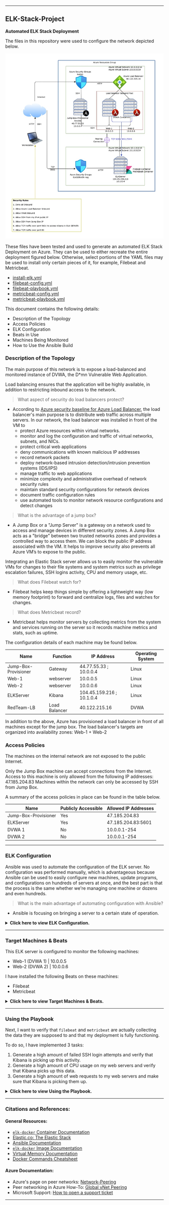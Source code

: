 

---

## ELK-Stack-Project
**Automated ELK Stack Deployment**
 
The files in this repository were used to configure the network depicted below.

![vNet Diagram](https://github.com/Diablo5G/ELK-Stack-Project/blob/main/Resources/Diagrams/ELK-Project-V1.jpg)
 
These files have been tested and used to generate an automated ELK Stack Deployment on Azure. They can be used to either recreate the entire deployment figured below. Otherwise, select portions of the YAML files may be used to install only certain pieces of it, for example, Filebeat and Metricbeat.

  - [install-elk.yml](https://github.com/RanaAbduljabar/Elk-Stack-Project-/blob/2138c9c8d76b3f841ad60fea45323cea7c9262f1/install-elk.yml)
  - [filebeat-config.yml](https://github.com/RanaAbduljabar/Elk-Stack-Project-/blob/2138c9c8d76b3f841ad60fea45323cea7c9262f1/metricbeat-configuration.yml)
  - [filebeat-playbook.yml](https://github.com/RanaAbduljabar/Elk-Stack-Project-/blob/2138c9c8d76b3f841ad60fea45323cea7c9262f1/filebeat-playbook.yml)
  - [metricbeat-config.yml](https://github.com/RanaAbduljabar/Elk-Stack-Project-/blob/2138c9c8d76b3f841ad60fea45323cea7c9262f1/metricbeat-configuration.yml)
  - [metricbeat-playbook.yml](https://github.com/RanaAbduljabar/Elk-Stack-Project-/blob/2138c9c8d76b3f841ad60fea45323cea7c9262f1/metricbeat-playbook.yml)
 
This document contains the following details:
- Description of the Topology
- Access Policies
- ELK Configuration
- Beats in Use
- Machines Being Monitored
- How to Use the Ansible Build
 
### Description of the Topology

The main purpose of this network is to expose a load-balanced and monitored instance of DVWA, the D*mn Vulnerable Web Application.

Load balancing ensures that the application will be highly available, in addition to restricting inbound access to the network.

> What aspect of security do load balancers protect?
- According to [Azure security baseline for Azure Load Balancer](https://bit.ly/3AnSRPV), the load balancer's main purpose is to distribute web traffic across multiple servers. In our network, the load balancer was installed in front of the VM to 
   - protect Azure resources within virtual networks.
   - monitor and log the configuration and traffic of virtual networks, subnets, and NICs.
   - protect critical web applications
   - deny communications with known malicious IP addresses
   - record network packets
   - deploy network-based intrusion detection/intrusion prevention systems (IDS/IPS)
   - manage traffic to web applications
   - minimize complexity and administrative overhead of network security rules
   - maintain standard security configurations for network devices
   - document traffic configuration rules
   - use automated tools to monitor network resource configurations and detect changes


> What is the advantage of a jump box?
- A Jump Box or a "Jump Server" is a gateway on a network used to access and manage devices in different security zones. A Jump Box acts as a "bridge" between two trusted networks zones and provides a controlled way to access them. We can block the public IP address associated with the VM. It helps to improve security also prevents all Azure VM’s to expose to the public.

Integrating an Elastic Stack server allows us to easily monitor the vulnerable VMs for changes to their file systems and system metrics such as privilege escalation failures, SSH logins activity, CPU and memory usage, etc.

> What does Filebeat watch for?
- Filebeat helps keep things simple by offering a lightweight way (low memory footprint) to forward and centralize logs, files and watches for changes.

> What does Metricbeat record?
- Metricbeat helps monitor servers by collecting metrics from the system and services running on the server so it records machine metrics and stats, such as uptime.

The configuration details of each machine may be found below.
 
| Name     | Function | IP Address | Operating System |
|----------|----------|------------|------------------|
| Jump-Box-Provisioner | Gateway  | 44.77.55.33 ; 10.0.0.4   | Linux            |
| Web-1        |webserver    | 10.0.0.5     | Linux            |
| Web-2        |webserver    | 10.0.0.6     | Linux            |
| ELKServer    |Kibana       | 104.45.159.216 ; 10.1.0.4     | Linux            |
| RedTeam-LB|Load Balancer| 40.122.215.16| DVWA            |
 
In addition to the above, Azure has provisioned a load balancer in front of all machines except for the jump box. The load balancer's targets are organized into availability zones: Web-1 + Web-2


### Access Policies
 
The machines on the internal network are not exposed to the public Internet.
 
Only the Jump Box machine can accept connections from the Internet. Access to this machine is only allowed from the following IP addresses: 47.185.204.83 Machines within the network can only be accessed by SSH from Jump Box.
 
A summary of the access policies in place can be found in the table below.
 
| Name     | Publicly Accessible | Allowed IP Addresses |
|----------|---------------------|----------------------|
| Jump-Box-Provisioner | Yes                 | 47.185.204.83        |
| ELKServer      | Yes                  |  47.185.204.83:5601        |
| DVWA 1   | No                  |  10.0.0.1-254        |
| DVWA 2   | No                  |  10.0.0.1-254        |


 
---


### ELK Configuration
 
Ansible was used to automate the configuration of the ELK server. No configuration was performed manually, which is advantageous because Ansible can be used to easily configure new machines, update programs, and configurations on hundreds of servers at once, and the best part is that the process is the same whether we're managing one machine or dozens and even hundreds.

> What is the main advantage of automating configuration with Ansible?
- Ansible is focusing on bringing a server to a certain state of operation.

<details>
<summary> <b> Click here to view ELK Configuration. </b> </summary>

---
 
We will configure an ELK server within virtual network. Specifically,
 
- Deployed a new VM on our virtual network.
- Created an Ansible play to install and configure an ELK instance.
- Restricted access to the new server.

#### Deployed a new VM on our virtual network. 
 
1. Create a new vNet located in the same resource group we have been using. 
- Make sure this vNet is located in a new region and not the same region as our other VM's, which region we select is not important as long as it's a different US region than our other resources, we can also leave the rest of the settings at default.
- In this example, that the IP Addressing has automatically created a new network space of 10.1.0.0/16. If our network is different (10.2.0.0 or 10.3.0.0) it is ok as long as we accept the default settings. Azure automatically creates a network that will work.

![Create vNet](https://github.com/Diablo5G/ELK-Stack-Project/blob/main/Resources/Images/Create%20vNet.png)  

2. Create a Peer connection between our vNets. This will allow traffic to pass between our vNets and regions. This peer connection will make both a connection from our first vNet to our second vNet and a reverse connection from our second vNet back to our first vNet. This will allow traffic to pass in both directions.
- Navigate to `Virtual Network` in the Azure Portal.
- Select our new vNet to view it's details.
- Under `Settings` on the left side, select `Peerings`.
- Click the + Add button to create a new Peering.
- A unique name of the connection from our new vNet to our old vNet such as depicted example below.
- Choose our original RedTeam vNet in the dropdown labeled `Virtual Network`.
- Leave all other settings at their defaults.
 
![PeeringsELKtoRed](https://github.com/Diablo5G/ELK-Stack-Project/blob/main/Resources/Images/ELKtoRed.png) 
 
![PeeringsRedtoELK](https://github.com/Diablo5G/ELK-Stack-Project/blob/main/Resources/Images/RedtoELK.png)  

3. Create a new Ubuntu VM in our virtual network with the following configurations:
- The VM must have a public IP address.
- The VM must be added to the new region in which we created our new vNet. We want to make sure we select our new vNEt and allow a new basic Security Group to be created for this VM.
- The VM must use the same SSH keys as our WebserverVM's. This should be the ssh keys that were created on the Ansible container that's running on our jump box.
- After creating the new VM in Azure, verify that it works as expected by connecting via SSH from the Ansible container on our jump box VM.

   - ```bash
        ssh sysadmin@<jump-box-provisioner>
     ``` 
   - ```bash
        sudo docker container list -a
     ``` 
   - ```bash
        sudo docker start goofy_wright && sudo docker attach goofy_wright
     ``` 
 
![connect_on_newVM](https://github.com/Diablo5G/ELK-Stack-Project/blob/main/Resources/Images/connect_on_newVM.png)  
 
- Copy the SSH key from the Ansible container on our jump box:
   - RUN `cat id_rsa.pub` Configure a new VM using that SSH key.
 
![RSA](https://github.com/Diablo5G/ELK-Stack-Project/blob/main/Resources/Images/id_rsa.pub_on_newVM.png) 
 

#### Created an Ansible play to install and configure an ELK instance.

In this step, we have to:
- Add our new VM to the Ansible hosts file.
- Create a new Ansible playbook to use for our new ELK virtual machine.
- From our Ansible container, add the new VM to Ansible's hosts file.
   - RUN `nano /etc/ansible/hosts` and put our IP with `ansible_python_interpreter=/usr/bin/python3`

![hosts file editing](https://github.com/Diablo5G/ELK-Stack-Project/blob/main/Resources/Images/CatHosts.png)  

- In the below play, representing the header of the YAML file, I defined the title of my playbook based on the playbook's main goal by setting the keyword 'name:' to: "Configure Elk VM with Docker". Next, I defined the user account for the SSH connection, by setting the keyword 'remote_user:' to "sysadmin" then activated privilege escalation by setting the keyword 'become:' to "true". 
 
 The playbook implements the following tasks:

```yaml
---
- name: Configure Elk VM with Docker
  hosts: elk
  remote_user: sysadmin
  become: true
  tasks:
```
 
In this play, the ansible package manager module is tasked with installing docker.io. The keyword 'update_cache:' is set to "yes" to download package information from all configured sources and their dependencies prior to installing docker, it is necessary to successfully install docker in this case. Next the keyword 'state:' is set to "present" to verify that the package is installed.


```yaml
     # Use apt module
    - name: Install docker.io
      apt:
        update_cache: yes
        name: docker.io
        state: present
```

In this play, the ansible package manager module is tasked with installing  'pip3', a version of the 'pip installer' which is a standard package manager used to install and maintain packages for Python.
The keyword 'force_apt_get:' is set to "yes" to force usage of apt-get instead of aptitude. The keyword 'state:' is set to "present" to verify that the package is installed.

```yaml
      # Use apt module
    - name: Install pip3
      apt:
        force_apt_get: yes
        name: python3-pip
        state: present
```

In this play the pip installer is used to install docker and also verify afterwards that docker is installed ('state: present').

```yaml
      # Use pip module
    - name: Install Docker python module
      pip:
        name: docker
        state: present
```

In this play, the ansible sysctl module configures the target virtual machine (i.e., the Elk server VM) to use more memory. On newer version of Elasticsearch, the max virtual memory areas is likely to be too low by default (ie., 65530) and will result in the following error: "elasticsearch | max virtual memory areas vm.max_map_count [65530] likely too low, increase to at least [262144]", thus requiring the increase of vm.max_map_count to at least 262144 using the sysctl module (keyword 'value:' set to "262144"). The keyword 'state:' is set to "present" to verify that the change was applied. The sysctl command is used to modify Linux kernel variables at runtime, to apply the changes to the virtual memory variables, the new variables need to be reloaded so the keyword 'reload:' is set to "yes" (this is also necessary in case the VM has been restarted).

```yaml
      # Use sysctl module
    - name: Use more memory
      sysctl:
        name: vm.max_map_count
        value: "262144"
        state: present
        reload: yes
```

In this play, the ansible docker_container module is used to download and launch our Elk container. The container is pulled from the docker hub repository. The keyword 'image:' is set with the value "sebp/elk:761", "sebp" is the creator of the container (i.e., Sebastien Pujadas). "elk" is the container and "761" is the version of the container. The keyword 'state:' is set to "started" to start the container upon creation. The keyword 'restart_policy:' is set to "always" and will ensure that the container restarts if we restart our web vm. Without it, we will have to restart our container when we restart the machine.
The keyword 'published_ports:' is set with the 3 ports that are used by our Elastic stack configuration, i.e., "5601" is the port used by Kibana, "9200" is the port used by Elasticsearch for requests by default and "5400" is the default port Logstash listens on for incoming Beats connections (we will go over the Beats we installed in the following section "Target Machines & Beats").

```yaml
      # Use docker_container module
    - name: download and launch a docker elk container
      docker_container:
        name: elk
        image: sebp/elk:761
        state: started
        restart_policy: always
        published_ports:
          - 5601:5601
          - 9200:9200
          - 5044:5044
```

In this play, the ansible systemd module is used to start docker on boot, setting the keyword 'enabled:' to "yes".

```yaml
      # Use systemd module
    - name: Enable service docker on boot
      systemd:
        name: docker
        enabled: yes
```
![Install_elk_yml](https://github.com/Diablo5G/ELK-Stack-Project/blob/main/Resources/Images/Install_elk_yml.png)

Now we can start launching and exposing the container by run

```bash
ansible-playbook install-elk.yml
```

The following screenshot displays the result of running `install-elk.yml`

![Docker ELKResult output](https://github.com/Diablo5G/ELK-Stack-Project/blob/main/Resources/Images/Install_elk_result.png)

SSH to our container: ```ssh sysadmin@10.1.0.4``` and RUN ```sudo docker ps```

The following screenshot displays the result of running `docker ps` after successfully configuring the Elastic Stack instance.

![Docker InstallELK output](https://github.com/Diablo5G/ELK-Stack-Project/blob/main/Resources/Images/InstallELK.png)

Logging into the Elk server and manually launch the ELK container with: 

```bash
sudo docker start elk
```
then ```curl http://localhost:5601/app/kibana``` does return HTML.

The following screenshot displays the result of running `curl` after start ELK container

![Docker curl output](https://github.com/Diablo5G/ELK-Stack-Project/blob/main/Resources/Images/CurlResult.png)

#### Restricted access to the new server.
	
This step is to restrict access to the ELK VM using Azure's network security groups (NSGs). We need to add public IP address to a whitelist, just as we did when clearing access to jump box.

Go to Network Security Group to config our host IP to Kibana as follow

![Docker InboundSecRules output](https://github.com/Diablo5G/ELK-Stack-Project/blob/main/Resources/Images/Docker%20InboundSecRules%20output.png)

Then try to access web browser to http://<your.ELK-VM.External.IP>:5601/app/kibana 
 
![Access_Kibana](https://github.com/Diablo5G/ELK-Stack-Project/blob/main/Resources/Images/Access_Kibana.png)

</details>

---

### Target Machines & Beats
This ELK server is configured to monitor the following machines:

- Web-1 (DVWA 1) | 10.0.0.5
- Web-2 (DVWA 2) | 10.0.0.6

I have installed the following Beats on these machines:

- Filebeat
- Metricbeat

<details>
<summary> <b> Click here to view Target Machines & Beats. </b> </summary>

---

	
These Beats allow us to collect the following information from each machine:

`Filebeat`: Filebeat detects changes to the filesystem. I use it to collect system logs and more specifically, I use it to detect SSH login attempts and failed sudo escalations.

We will create a [filebeat-config.yml](https://github.com/Diablo5G/ELK-Stack-Project/blob/main/Ansible/filebeat-config.yml) and [metricbeat-config.yml](https://github.com/Diablo5G/ELK-Stack-Project/blob/main/Ansible/metricbeat-config.yml) configuration files, after which we will create the Ansible playbook files for both of them.

Once we have this file on our Ansible container, edit it as specified:
- The username is elastic and the password is changeme.
- Scroll to line #1106 and replace the IP address with the IP address of our ELK machine.
output.elasticsearch:
hosts: ["10.1.0.4:9200"]
username: "elastic"
password: "changeme"
- Scroll to line #1806 and replace the IP address with the IP address of our ELK machine.
	setup.kibana:
host: "10.1.0.4:5601"
- Save both files filebeat-config.yml and metricbeat-config.yml into `/etc/ansible/files/`

![files_FMconfig](https://github.com/Diablo5G/ELK-Stack-Project/blob/main/Resources/Images/files_FMconfig.png) 
 
 
Next, create a new playbook that installs Filebeat & Metricbeat, and then create a playbook file, `filebeat-playbook.yml` & `metricbeat-playbook.yml`

RUN `nano filebeat-playbook.yml` to enable the filebeat service on boot by Filebeat playbook template below:

```yaml
---
- name: Install and Launch Filebeat
  hosts: webservers
  become: yes
  tasks:
    # Use command module
  - name: Download filebeat .deb file
    command: curl -L -O https://artifacts.elastic.co/downloads/beats/filebeat/filebeat-7.4.0-amd64.deb
    # Use command module
  - name: Install filebeat .deb
    command: dpkg -i filebeat-7.4.0-amd64.deb
    # Use copy module
  - name: Drop in filebeat.yml
    copy:
      src: /etc/ansible/roles/install-filebeat/files/filebeat-config.yml
      dest: /etc/filebeat/filebeat.yml
    # Use command module
  - name: Enable and Configure System Module
    command: filebeat modules enable system
    # Use command module
  - name: Setup filebeat
    command: filebeat setup
    # Use command module
  - name: Start filebeat service
    command: service filebeat start
    # Use systemd module
  - name: Enable service filebeat on boot
    systemd:
      name: filebeat
      enabled: yes

```

![Filebeat_playbook](https://github.com/Diablo5G/ELK-Stack-Project/blob/main/Resources/Images/Filebeat_playbook.png) 
 
- RUN `ansible-playbook filebeat-playbook.yml`

![Filebeat_playbook_result](https://github.com/Diablo5G/ELK-Stack-Project/blob/main/Resources/Images/Filebeat_playbook_result.png)  

Verify that our playbook is completed by navigate back to the Filebeat installation page on the ELK server GUI

![Filebeat_playbook_verify](https://github.com/Diablo5G/ELK-Stack-Project/blob/main/Resources/Images/Filebeat_playbook_verify.png)
	
![Filebeat_playbook_verify1](https://github.com/Diablo5G/ELK-Stack-Project/blob/main/Resources/Images/Filebeat_playbook_verify1.png)
		
	
`Metricbeat`: Metricbeat detects changes in system metrics, such as CPU usage and memory usage.

RUN `nano metricbeat-playbook.yml` to enable the metricbeat service on boot by Metricbeat playbook template below:

```yaml
---
- name: Install and Launch Metricbeat
  hosts: webservers
  become: true
  tasks:
    # Use command module
  - name: Download metricbeat
    command: curl -L -O https://artifacts.elastic.co/downloads/beats/metricbeat/metricbeat-7.4.0-amd64.deb
    # Use command module
  - name: install metricbeat
    command: dpkg -i metricbeat-7.4.0-amd64.deb
    # Use copy module
  - name: drop in metricbeat config
    copy:
      src: /etc/ansible/roles/install-metricbeat/files/metricbeat-config.yml
      dest: /etc/metricbeat/metricbeat.yml
    # Use command module
  - name: enable and configure docker module for metric beat
    command: metricbeat modules enable docker
    # Use command module
  - name: setup metric beat
    command: metricbeat setup
    # Use command module
  - name: start metric beat
    command: service metricbeat start
    # Use systemd module
  - name: Enable service metricbeat on boot
    systemd:
      name: metricbeat
      enabled: yes
```

![Metricbeat_playbook](https://github.com/Diablo5G/ELK-Stack-Project/blob/main/Resources/Images/Metricbeat_playbook.png)  
 
- RUN `ansible-playbook metricbeat-playbook.yml`

![Metricbeat_playbook_result](https://github.com/Diablo5G/ELK-Stack-Project/blob/main/Resources/Images/Metricbeat_playbook_result.png)  

Verify that this playbook is completed by navigate back to the Filebeat installation page on the ELK server GUI

![Metricbeat_playbook_verify](https://github.com/Diablo5G/ELK-Stack-Project/blob/main/Resources/Images/Metricbeat_playbook_verify.png)

 
</details>

---
 
### Using the Playbook

Next, I want to verify that `filebeat` and `metricbeat` are actually collecting the data they are supposed to and that my deployment is fully functioning.

To do so, I have implemented 3 tasks:

1. Generate a high amount of failed SSH login attempts and verify that Kibana is picking up this activity.
2. Generate a high amount of CPU usage on my web servers and verify that Kibana picks up this data.
3. Generate a high amount of web requests to my web servers and make sure that Kibana is picking them up.
	
<details>
<summary> <b> Click here to view Using the Playbook. </b> </summary>

---


#### Generating a high amount of failed SSH login attempts:

To generate these attempts I intentionally tried to connect to my Web-1 web server from the Jump Box instead of connecting from my Ansible container in order to generate failed attempts (the server can't verify my private key outside of the container). All ELK Stack scripts refer to [Elk_Stack_scripts.sh](https://github.com/Diablo5G/ELK-Stack-Project/blob/main/Linux/Elk_Stack_scripts.sh)

To do so I used the following short script to automate 1000 failed SSH login attempts: 


```bash
for i in {1..1000}; do ssh Web_1@10.0.0.5; done
```

![ssh failed attempts](https://github.com/Diablo5G/ELK-Stack-Project/blob/main/Resources/Images/ssh%20failed%20attempts.png)


Next We check Kibana to see if the failed attempts were logged:


![filebeat failed ssh attempts](https://github.com/Diablo5G/ELK-Stack-Project/blob/main/Resources/Images/filebeat%20failed%20ssh%20attempts.png)

I can see that all the failed attempts were detected and sent to Kibana.

- Now Let's breakdown the syntax of my previous short script:

   - `for` begins the `for` loop.

   - `i in` creates a variable named `i` that will hold each number `in` our list.

   - `{1..1000}` creates a list of 1000 numbers, each of which will be given to our `i` variable.

   - `;` separates the portions of our `for` loop when written on one line.

   - `do` indicates the action taken by each loop.

   - `ssh sysadmin@10.0.0.5` is the command run by `do`.

   - `;` separates the portions of our for loop when it's written on one line.

   - `done` closes the `for` loop.

- Now I can run the same short script command with a few modifications, to test that `filebeat` is logging all failed attempts on all web servers where `filebeat` was deployed.

I want to run a command that will attempt to SSH into multiple web servers at the same time and continue forever until I stop it:

```bash
while true; do for i in {5..6}; do ssh Web_1@10.0.0.$i; done
```

- Now let's breakdown the syntax of my previous short script:

   - `while` begins the `while` loop.

   - `true` will always be equal to `true` so this loop will never stop, unless we force quit it.

   - `;` separates the portions of our `while` loop when it's written on one line.

   - `do` indicates the action taken by each loop.

   - `i in` creates a variable named `i` that will hold each number in our list.

   - `{5..6}` creates a list of numbers (5 and 6), each of which will be given to our `i` variable.

   - `ssh sysadmin@10.0.0.$i` is the command run by `do`. It is passing in the `$i` variable so the `wget` command will be run on each server, i.e., 10.0.0.5, 10.0.0.6 (Web-1, Web-2).


Next, I want to confirm that `metricbeat` is functioning. To do so I will run a linux stress test.


#### Generating a high amount of CPU usage on my web servers (Web-1, Web-2) and confirming that Kibana is collecting the data.


1. From my Jump Box, I start my Ansible container with the following command:

```bash
sudo docker start goofy_wright && sudo docker attach goofy_wright
```

2. Then, SSH from my Ansible container to Web-1.

```bash
ssh sysadmin@10.0.0.5
```

3. Install the `stress` module with the following command:

```bash
sudo apt install stress
```

4. Run the service with the following command and let the stress test run for a few minutes:

```bash
sudo stress --cpu 1
```

   - _Note: The stress program will run until we quit with Ctrl+C._
	
Next, view the Metrics page for that VM in Kibana and comparing 2 of web servers to see the differences in CPU usage, confirmed that `metricbeat` is capturing the increase in CPU usage due to our stress command:

![cpu stress test results](https://github.com/Diablo5G/ELK-Stack-Project/blob/main/Resources/Images/cpu%20stress%20test%20results.png)


Another view of the CPU usage metrics Kibana collected:

![cpu stress test results graph](https://github.com/Diablo5G/ELK-Stack-Project/blob/main/Resources/Images/cpu%20stress%20test%20results%20graph.png)


#### Generate a high amount of web requests to both web servers and make sure that Kibana is picking them up.

This time we will generate a high amount of web requests directed to one of my web servers. To do so, I will use `wget` to launch a DoS attack.

1. Log into my Jump Box Provisioner
	
   - ```bash
        ssh sysadmin@<jump-box-provisioner>
     ``` 

2. We need to add a new firewall rule to allow my Jump Box (10.0.0.4) to connect to my web servers over HTTP on port 80. To do so, I add a new Inbound Security Rule to Red-Team Network Security Group:

![jump to http to webservers](https://github.com/Diablo5G/ELK-Stack-Project/blob/main/Resources/Images/jump%20to%20http%20to%20webservers.png)


3. Run the following command to download the file `index.html` from Web-1 VM:

   - ```bash
        wget 10.0.0.5
     ```

Output of the command:

![index html download](https://github.com/Diablo5G/ELK-Stack-Project/blob/main/Resources/Images/index%20html%20download.png)


4. Confirm that the file has been downloaded with the `ls` command:


   - ```bash
        sysadmin@Jump-Box-Provisioner:~$ ls 
        index.html
     ```

5. Next, run the `wget` command in a loop to generate a very high number of web requests, I will use the `while` loop:

   - ```bash
        while true; do wget 10.0.0.5; done
     ```

The result is that the `Load`, `Memory Usage` and `Network Traffic` were hit as seen below:

![load increase DoS](https://github.com/Diablo5G/ELK-Stack-Project/blob/main/Resources/Images/load%20increase%20DoS.png)

After stopping the `wget` command, I can see that thousands of index.html files were created (as seen below).


![index html files](https://github.com/Diablo5G/ELK-Stack-Project/blob/main/Resources/Images/index%20html%20files.png)


I can use the following command to clean that up:

```bash
rm *
```

Now if we use `ls` again, the directory is a lot cleaner:


![directory cleanup](https://github.com/Diablo5G/ELK-Stack-Project/blob/main/Resources/Images/directory%20cleanup.png)


I can also avoid the creation of the `index.html` file by adding the flag `-O` to my command so that I can specify a destination file where all the `index.html` files will be concatenated and written to.

Since I don't want to save the `index.html` files, I will not write them to any output file but instead send them directly to a directory that doesn't save anything, i.e., `/dev/null`. 

I use the following command to do that:


```bash
while true; do wget 10.0.0.5 -O /dev/null; done
```

Now, if I want to perform the `wget` DoS request on all my web servers, I can use the previous command I used to generate failed SSH login attempts on all my web servers, but this time I will tweak the command to send `wget` requests to all webservers:

```bash
while true; do for i in {5..6}; do wget -O /dev/null 10.0.0.$i; done
```

Note that we need to press CTRL + C to stop the `wget` requests since I am using the `while` loop.


My Elastic Stack server is now functioning and correctly monitoring my load-balanced exposed DVWA web application.

</details>

---


### Citations and References:

#### General Resources:

- [`elk-docker` Container Documentation](https://elk-docker.readthedocs.io/)
- [Elastic.co: The Elastic Stack](https://www.elastic.co/elastic-stack)
- [Ansible Documentation](https://docs.ansible.com/ansible/latest/index.html)
- [`elk-docker` Image Documentation](https://elk-docker.readthedocs.io/#elasticsearch-logstash-kibana-elk-docker-image-documentation)
- [Virtual Memory Documentation](https://www.elastic.co/guide/en/elasticsearch/reference/5.0/vm-max-map-count.html#vm-max-map-count)
- [Docker Commands Cheatsheet](https://phoenixnap.com/kb/list-of-docker-commands-cheat-sheet)

#### Azure Documentation:

- Azure's page on peer networks: [Network-Peering](https://docs.microsoft.com/en-us/azure/virtual-network/virtual-network-peering-overview)
- Peer networking in Azure How-To: [Global vNet Peering](https://azure.microsoft.com/en-ca/blog/global-vnet-peering-now-generally-available/)
- Microsoft Support: [How to open a support ticket](https://docs.microsoft.com/en-us/azure/azure-portal/supportability/how-to-create-azure-support-request)

----
